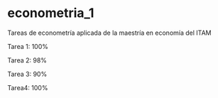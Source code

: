 # econometria_1
Tareas de econometría aplicada de la maestría en economía del ITAM

Tarea 1: 100%

Tarea 2: 98%

Tarea 3: 90%

Tarea4: 100%
